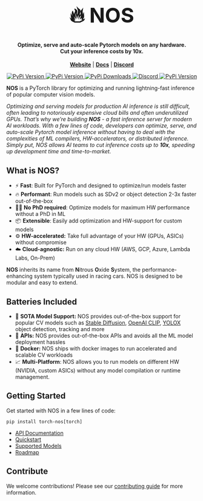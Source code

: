 <h1 align="center" style="font-size:54px;font-weight: bold;font-color:black;">🔥 NOS</h1>
<h4 align="center">
Optimize, serve and auto-scale Pytorch models on any hardware. <br>
Cut your inference costs by 10x.
</h4>


<p align="center">
<a href="https://www.autonomi.ai/"><b>Website</b></a> | <a href="https://autonomi-ai.github.io/nos/"><b>Docs</b></a> |  <a href="https://discord.gg/QAGgvTuvgg"><b>Discord</b></a>
</p>

<p align="center">
<a href="https://pypi.org/project/torch-nos/">
    <img alt="PyPi Version" src="https://badge.fury.io/py/torch-nos.svg">
</a>
<a href="https://pypi.org/project/torch-nos/">
    <img alt="PyPi Version" src="https://img.shields.io/pypi/pyversions/torch-nos">
</a>
<a href="https://pypi.org/project/torch-nos/">
    <img alt="PyPi Downloads" src="https://img.shields.io/pypi/dm/torch-nos">
</a>
<a href="https://discord.gg/QAGgvTuvgg">
    <img alt="Discord" src="https://img.shields.io/badge/discord-chat-purple?color=%235765F2&label=discord&logo=discord">
</a>
<a href="https://twitter.com/autonomi_ai">
    <img alt="PyPi Version" src="https://img.shields.io/twitter/follow/autonomi_ai.svg?style=social&logo=twitter">
</a>

</p>


**NOS** is a PyTorch library for optimizing and running lightning-fast inference of popular computer vision models.

*Optimizing and serving models for production AI inference is still difficult, often leading to notoriously expensive cloud bills and often underutilized GPUs. That’s why we’re building **NOS** - a fast inference server for modern AI workloads. With a few lines of code, developers can optimize, serve, and auto-scale Pytorch model inference without having to deal with the complexities of ML compilers, HW-accelerators, or distributed inference. Simply put, NOS allows AI teams to cut inference costs up to **10x**, speeding up development time and time-to-market.*


## What is NOS?
- ⚡️ **Fast**: Built for PyTorch and designed to optimize/run models faster
- 🔥 **Performant**: Run models such as SDv2 or object detection 2-3x faster out-of-the-box
- 👩‍💻 **No PhD required**: Optimize models for maximum HW performance without a PhD in ML
- 📦 **Extensible**: Easily add optimization and HW-support for custom models
- ⚙️ **HW-accelerated:** Take full advantage of your HW (GPUs, ASICs) without compromise
- ☁️ **Cloud-agnostic:** Run on any cloud HW (AWS, GCP, Azure, Lambda Labs, On-Prem)


**NOS** inherits its name from **N**itrous **O**xide **S**ystem, the performance-enhancing system typically used in racing cars. NOS is designed to be modular and easy to extend.


## Batteries Included
 - 💪 **SOTA Model Support:** NOS provides out-of-the-box support for popular CV models such as [Stable Diffusion](stabilityai/stable-diffusion-2), [OpenAI CLIP](openai/clip-vit-base-patch32), [YOLOX](https://github.com/Megvii-BaseDetection/YOLOX) object detection, tracking and more
 - 🔌 **APIs:** NOS provides out-of-the-box APIs and avoids all the ML model deployment hassles
 - 🐳 **Docker:** NOS ships with docker images to run accelerated and scalable CV workloads
 - 📈 **Multi-Platform**: NOS allows you to run models on different HW (NVIDIA, custom ASICs) without any model compilation or runtime management.


## Getting Started

Get started with NOS in a few lines of code:

```shell
pip install torch-nos[torch]
```

- [API Documentation](https://autonomi-ai.github.io/nos/)
- [Quickstart](https://autonomi-ai.github.io/nos/docs/quickstart/)
- [Supported Models](https://autonomi-ai.github.io/nos/docs/ROADMAP/#model-hub)
- [Roadmap](https://autonomi-ai.github.io/nos/docs/ROADMAP/)


## Contribute
We welcome contributions! Please see our [contributing guide](docs/CONTRIBUTING.md) for more information.
